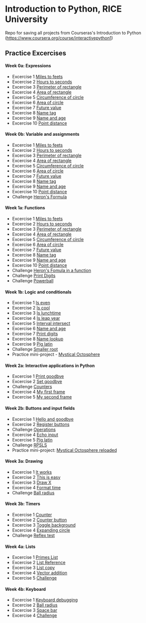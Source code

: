 # Introduction to Python, RICE University
Repo for saving all projects from Courseras's Introduction to Python (https://www.coursera.org/course/interactivepython1)

## Practice Excercises

#### Week 0a: Expressions
- Excercise 1 [Miles to feets](http://www.codeskulptor.org/#user40_ua3SGjEnM8_0.py)
- Excercise 2 [Hours to seconds](http://www.codeskulptor.org/#user40_ao0D2P6CHI_0.py)
- Excercise 3 [Perimeter of rectangle](http://www.codeskulptor.org/#user40_p4y8hR1fFQ_0.py)
- Excercise 4 [Area of rectangle](http://www.codeskulptor.org/#user40_WziwbgWjco_0.py)
- Excercise 5 [Circumference of circle](http://www.codeskulptor.org/#user40_QpJjcZEGbw_0.py)
- Excercise 6 [Area of circle](http://www.codeskulptor.org/#user40_xZOwmptDP0_0.py)
- Excercise 7 [Future value](http://www.codeskulptor.org/#user40_U91of50Npu_0.py)
- Excercise 8 [Name tag](http://www.codeskulptor.org/#user40_v8RHF76BCM_0.py)
- Excercise 9 [Name and age](http://www.codeskulptor.org/#user40_7XN6nHtgNh_0.py)
- Excercise 10 [Point distance](http://www.codeskulptor.org/#user40_ya1gp8Y2xo_0.py)

#### Week 0b: Variable and assignments
- Excercise 1 [Miles to feets](http://www.codeskulptor.org/#user40_Hk2EIgNN94_3.py)
- Excercise 2 [Hours to seconds](http://www.codeskulptor.org/#user40_Ut9PYIBi42_3.py)
- Excercise 3 [Perimeter of rectangle](http://www.codeskulptor.org/#user40_xGfUgHxAL7_3.py)
- Excercise 4 [Area of rectangle](http://www.codeskulptor.org/#user40_FSB6Faelby_2.py)
- Excercise 5 [Circumference of circle](http://www.codeskulptor.org/#user40_GpYbPmLCsY_2.py)
- Excercise 6 [Area of circle](http://www.codeskulptor.org/#user40_6QlImDypdl_2.py)
- Excercise 7 [Future value](http://www.codeskulptor.org/#user40_vFA5TXJvWW_2.py)
- Excercise 8 [Name tag](http://www.codeskulptor.org/#user40_zMB0ohFeXc_2.py)
- Excercise 9 [Name and age](http://www.codeskulptor.org/#user40_T7I65TXgBL_2.py)
- Excercise 10 [Point distance](http://www.codeskulptor.org/#user40_GEL7LXdLo0_3.py)
- Challenge [Heron's Formula](http://www.codeskulptor.org/#user40_CW7E6jYxTs_3.py)

#### Week 1a: Functions
- Excercise 1 [Miles to feets](http://www.codeskulptor.org/#user40_jM2Hjt7KOZ_0.py)
- Excercise 2 [Hours to seconds](http://www.codeskulptor.org/#user40_92OFbwZZm9_0.py)
- Excercise 3 [Perimeter of rectangle](http://www.codeskulptor.org/#user40_OtDVMlWySk_0.py)
- Excercise 4 [Area of rectangle](http://www.codeskulptor.org/#user40_SKInATlePh_0.py)
- Excercise 5 [Circumference of circle](http://www.codeskulptor.org/#user40_2JnUpRIfPF_1.py)
- Excercise 6 [Area of circle](https://www.codeskulptor.org/#user40_Jtvyj1bxrU_1.py)
- Excercise 7 [Future value](http://www.codeskulptor.org/#user40_6iTJJXjIAd_0.py)
- Excercise 8 [Name tag](http://www.codeskulptor.org/#user40_teEMqiT3ns_0.py)
- Excercise 9 [Name and age](http://www.codeskulptor.org/#user40_BIsGVinrVi_0.py)
- Excercise 10 [Point distance](http://www.codeskulptor.org/#user40_lhXCZvK7JO_0.py)
- Challenge [Heron's Fomula in a function](http://www.codeskulptor.org/#user40_Ufb23iiKQJ_0.py)
- Challenge [Print Digits](http://www.codeskulptor.org/#user40_MGnmlk6vlh_0.py)
- Challenge [Powerball](http://www.codeskulptor.org/#user40_iIfciQ50na_0.py)

#### Week 1b: Logic and conditionals
- Excercise 1 [Is even](http://www.codeskulptor.org/#user40_1oaGhgxiY3_0.py)
- Excercise 2 [Is cool](http://www.codeskulptor.org/#user40_9wsXldhJZI_0.py)
- Excercise 3 [Is lunchtime](http://www.codeskulptor.org/#user40_NLCkMbSk16_0.py)
- Excercise 4 [Is leap year](http://www.codeskulptor.org/#user40_IIWn5l6TvB_1.py)
- Excercise 5 [Interval intersect](http://www.codeskulptor.org/#user40_SKBULZX3Yz_0.py)
- Excercise 6 [Name and age](http://www.codeskulptor.org/#user40_XeBdehg3bx_0.py)
- Excercise 7 [Print digits](http://www.codeskulptor.org/#user40_4Sx5wfgcHy_0.py)
- Excercise 8 [Name lookup](http://www.codeskulptor.org/#user40_y0r0rnyWe8_0.py)
- Excercise 9 [Pig latin](http://www.codeskulptor.org/#user40_1oZOk92v4z_0.py)
- Challenge [Smaller root](http://www.codeskulptor.org/#user40_YUcmb8Dw5R_3.py)
- Practice mini-project - [Mystical Octosphere](http://www.codeskulptor.org/#user40_KKMha1qFwf_0.py)

#### Week 2a: Interactive applications in Python
- Excercise 1 [Print goodbye](http://www.codeskulptor.org/#user40_5gD1UITN9j_1.py)
- Excercise 2 [Set goodbye](http://www.codeskulptor.org/#user40_1QZyKolrOO_0.py)
- Challenge [Counters](http://www.codeskulptor.org/#user40_v9CyHdtxau_0.py)
- Excercise 4 [My first frame](http://www.codeskulptor.org/#user40_VMmE0inrde_0.py)
- Excercise 5 [My second frame](http://www.codeskulptor.org/#user40_PwiFIVHpxD_0.py)

#### Week 2b: Buttons and input fields
- Excercise 1 [Hello and goodbye](http://www.codeskulptor.org/#user40_eNnHu1LSNeIAJ6T.py)
- Excercise 2 [Register buttons](http://www.codeskulptor.org/#user40_auS7cmCgON_0.py)
- Challenge [Operations](http://www.codeskulptor.org/#user40_JoQC179YoF_0.py)
- Excercise 4 [Echo input](http://www.codeskulptor.org/#user40_eojfCGRwVf_0.py)
- Excercise 5 [Pig latin](http://www.codeskulptor.org/#user40_Y59zOrxV9l_0.py)
- Challenge [RPSLS](http://www.codeskulptor.org/#user40_dg599n47Nf_2.py)
- Practice mini-project: [Mystical Octosphere reloaded](http://www.codeskulptor.org/#user40_vRyoTirBz3_0.py)

#### Week 3a: Drawing
- Excercise 1 [It works](http://www.codeskulptor.org/#user40_aAlzoX188d_0.py)
- Excercise 2 [This is easy](http://www.codeskulptor.org/#user40_Kmyrjj9EY6_0.py)
- Excercise 3 [Draw X](http://www.codeskulptor.org/#user40_itL2owMWYa_0.py)
- Excercise 4 [Format time](http://www.codeskulptor.org/#user40_aIvtgvWl0I_0.py)
- Challenge [Ball radius](http://www.codeskulptor.org/#user40_vnoP2oohlj_0.py)

#### Week 3b: Timers
- Excercise 1 [Counter](http://www.codeskulptor.org/#user40_7OXeLoUmR5_0.py)
- Excercise 2 [Counter button](http://www.codeskulptor.org/#user40_AfKmuNQyMH_0.py)
- Excercise 3 [Toggle background](http://www.codeskulptor.org/#user40_ffYQljE0Y0_0.py)
- Excercise 4 [Expanding circle](http://www.codeskulptor.org/#user40_AAB41pdNSi_0.py)
- Challenge [Reflex test](http://www.codeskulptor.org/#user40_1KHbiagkCi_0.py)

#### Week 4a: Lists
- Excercise 1 [Primes List](http://www.codeskulptor.org/#user40_XR2H20LM1o_0.py)
- Excercise 2 [List Reference](http://www.codeskulptor.org/#user40_1cVw7ndcD1_0.py)
- Excercise 3 [List copy](http://www.codeskulptor.org/#user40_0BtjM1JMRN_0.py)
- Excercise 4 [Vector addition](http://www.codeskulptor.org/#user40_GiXzEpFTzO_0.py)
- Excercise 5 [Challenge](http://www.codeskulptor.org/#user40_bnOXWNtJ0N_0.py)

#### Week 4b: Keyboard
- Excercise 1 [Keyboard debugging](http://www.codeskulptor.org/#user40_LPXMzYKS2a_0.py)
- Excercise 2 [Ball radius](http://www.codeskulptor.org/#user40_VI0du9TyPb_0.py)
- Excercise 3 [Space bar](http://www.codeskulptor.org/#user40_fow7yoki6s_0.py)
- Excercise 4 [Challenge](http://www.codeskulptor.org/#user40_iJrn9uk6JD_1.py)
